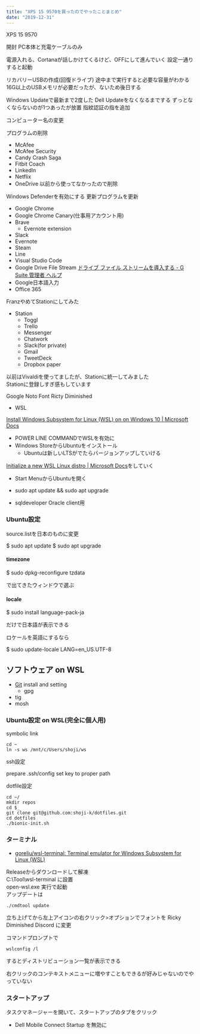 ```yaml
---
title: "XPS 15 9570を買ったのでやったことまとめ"
date: "2019-12-31"
---
```

XPS 15 9570



開封
PC本体と充電ケーブルのみ

電源入れる、Cortanaが話しかけてくるけど、OFFにして進んでいく
設定一通りすると起動

リカバリーUSBの作成(回復ドライブ)
  途中まで実行すると必要な容量がわかる
  16G以上のUSBメモリが必要だったが、ないため後日する

Windows Updateで最新まで2度した
Dell Updateをなくなるまでする
  ずっとなくならないのが1つあったが放置
指紋認証の指を追加

コンピューター名の変更


プログラムの削除

- McAfee
- McAfee Security
- Candy Crash Saga
- Fitbit Coach
- LinkedIn
- Netflix
- OneDrive 以前から使ってなかったので削除

Windows Defenderを有効にする
  更新プログラムを更新

- Google Chrome
- Google Chrome Canary(仕事用アカウント用)
- Brave
  - Evernote extension
- Slack
- Evernote
- Steam
- Line
- Visual Studio Code
- Google Drive File Stream [ドライブ ファイル ストリームを導入する \- G Suite 管理者 ヘルプ](https://support.google.com/a/answer/7491144)
- Google日本語入力
- Office 365

FranzやめてStationにしてみた
- Station
  - Toggl
  - Trello
  - Messenger
  - Chatwork
  - Slack(for private)
  - Gmail
  - TweetDeck
  - Dropbox paper

以前はVivaldiを使ってましたが、Stationに統一してみました  
Stationに登録しすぎ感もしています  

Google Noto Font
Ricty Diminished

- WSL

[Install Windows Subsystem for Linux (WSL) on on Windows 10 | Microsoft Docs](https://docs.microsoft.com/en-us/windows/wsl/install-win10)

  - POWER LINE COMMANDでWSLを有効に
  - Windows StoreからUbuntuをインストール
    - Ubuntuは新しいLTSがでたらバージョンアップしていける

[Initialize a new WSL Linux distro \| Microsoft Docs](https://docs.microsoft.com/en-us/windows/wsl/initialize-distro)をしていく
  - Start MenuからUbuntuを開く
  - sudo apt update && sudo apt upgrade

- sqldeveloper Oracle client用

### Ubuntu設定

source.listを日本のものに変更

$ sudo apt update
$ sudo apt upgrade

#### timezone

$ sudo dpkg-reconfigure tzdata

で出てきたウィンドウで選ぶ

#### locale

$ sudo install language-pack-ja

だけで日本語が表示できる  

ロケールを英語にするなら

$ sudo update-locale LANG=en_US.UTF-8

## ソフトウェア on WSL

- [Git](/git) install and setting
  - gpg
- tig
- mosh

### Ubuntu設定 on WSL(完全に個人用)

symbolic link  

```
cd ~
ln -s ws /mnt/c/Users/shoji/ws
```

ssh設定  

prepare .ssh/config
set key to proper path

dotfile設定  

```
cd ~/
mkdir repos
cd $_
git clone git@github.com:shoji-k/dotfiles.git
cd dotfiles
./bionic-init.sh
```

### ターミナル

- [goreliu/wsl\-terminal: Terminal emulator for Windows Subsystem for Linux \(WSL\)](https://github.com/goreliu/wsl-terminal)

Releaseからダウンロードして解凍  
C:\Tool\wsl-terminal に設置  
open-wsl.exe 実行で起動  
アップデートは

```
./cmdtool update
```

立ち上げてから左上アイコンの右クリック>オプションでフォントを Ricky Diminished Discord に変更

コマンドプロンプトで

```
wslconfig /l
```

するとディストリビューション一覧が表示できる  

右クリックのコンテキストメニューに増やすこともできるが好みじゃないのでやっていない  


### スタートアップ

タスクマネージャーを開いて、スタートアップのタブをクリック  

- Dell Mobile Connect Startup を無効に
